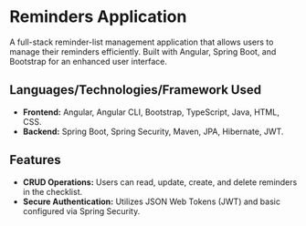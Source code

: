 # Reminders Application
A full-stack reminder-list management application that allows users to manage their reminders efficiently. Built with Angular, Spring Boot, and Bootstrap for an enhanced user interface.

## Languages/Technologies/Framework Used
- **Frontend:** Angular, Angular CLI, Bootstrap, TypeScript, Java, HTML, CSS.
- **Backend:** Spring Boot, Spring Security, Maven, JPA, Hibernate, JWT.

## Features
- **CRUD Operations:** Users can read, update, create, and delete reminders in the checklist.
- **Secure Authentication:** Utilizes JSON Web Tokens (JWT) and basic configured via Spring Security.
